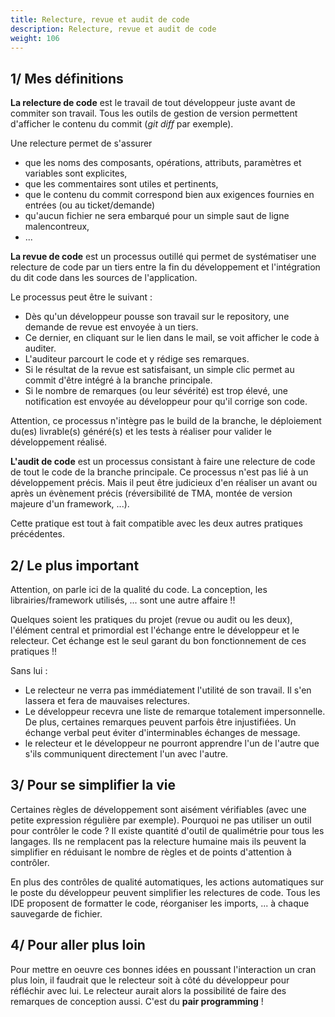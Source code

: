 ```yaml
---
title: Relecture, revue et audit de code
description: Relecture, revue et audit de code
weight: 106
---
```


## 1/ Mes définitions

**La relecture de code** est le travail de tout développeur juste avant de commiter son travail. Tous les outils de gestion de version permettent d'afficher le contenu du commit (*git diff* par exemple). 

Une relecture permet de s'assurer
* que les noms des composants, opérations, attributs, paramètres et variables sont explicites,
* que les commentaires sont utiles et pertinents,
* que le contenu du commit correspond bien aux exigences fournies en entrées (ou au ticket/demande)
* qu'aucun fichier ne sera embarqué pour un simple saut de ligne malencontreux, 
* ...

**La revue de code** est un processus outillé qui permet de systématiser une relecture de code par un tiers entre la fin du développement et l'intégration du dit code dans les sources de l'application. 

Le processus peut être le suivant :
  * Dès qu'un développeur pousse son travail sur le repository, une demande de revue est envoyée à un tiers.
  * Ce dernier, en cliquant sur le lien dans le mail, se voit afficher le code à auditer.
  * L'auditeur parcourt le code et y rédige ses remarques.
  * Si le résultat de la revue est satisfaisant, un simple clic permet au commit d'être intégré à la branche principale.
  * Si le nombre de remarques (ou leur sévérité) est trop élevé, une notification est envoyée au développeur pour qu'il corrige son code.

Attention, ce processus n'intègre pas le build de la branche, le déploiement du(es) livrable(s) généré(s) et les tests à réaliser pour valider le développement réalisé.

**L'audit de code** est un processus consistant à faire une relecture de code de tout le code de la branche principale. Ce processus n'est pas lié à un développement précis. Mais il peut être judicieux d'en réaliser un avant ou après un évènement précis (réversibilité de TMA, montée de version majeure d'un framework, ...).

Cette pratique est tout à fait compatible avec les deux autres pratiques précédentes.

## 2/ Le plus important
Attention, on parle ici de la qualité du code. La conception, les librairies/framework utilisés, ... sont une autre affaire !!

Quelques soient les pratiques du projet (revue ou audit ou les deux), l'élément central et primordial est l'échange entre le développeur et le relecteur. Cet échange est le seul garant du bon fonctionnement de ces pratiques !!

Sans lui :
* Le relecteur ne verra pas immédiatement l'utilité de son travail. Il s'en lassera et fera de mauvaises relectures.
* Le développeur recevra une liste de remarque totalement impersonnelle. De plus, certaines remarques peuvent parfois être injustifiées. Un échange verbal peut éviter d'interminables échanges de message.
* le relecteur et le développeur ne pourront apprendre l'un de l'autre que s'ils communiquent directement l'un avec l'autre.

## 3/ Pour se simplifier la vie
Certaines règles de développement sont aisément vérifiables (avec une petite expression régulière par exemple). Pourquoi ne pas utiliser un outil pour contrôler le code ? Il existe quantité d'outil de qualimétrie pour tous les langages.
Ils ne remplacent pas la relecture humaine mais ils peuvent la simplifier en réduisant le nombre de règles et de points d'attention à contrôler.

En plus des contrôles de qualité automatiques, les actions automatiques sur le poste du développeur peuvent simplifier les relectures de code. Tous les IDE proposent de formatter le code, réorganiser les imports, ... à chaque sauvegarde de fichier. 

## 4/ Pour aller plus loin
Pour mettre en oeuvre ces bonnes idées en poussant l'interaction un cran plus loin, il faudrait que le relecteur soit à côté du développeur pour réfléchir avec lui. Le relecteur aurait alors la possibilité de faire des remarques de conception aussi. C'est du **pair programming** !
